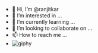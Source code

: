 - 👋 Hi, I’m @ranjitkar
- 👀 I’m interested in ...
- 🌱 I’m currently learning ...
- 💞️ I’m looking to collaborate on ...
- 📫 How to reach me ...
- ![giphy](https://user-images.githubusercontent.com/100410283/184522094-a2b36a71-e929-4cb1-ab4f-8405172a46cf.gif)

<!---
ranjitkar/ranjitkar is a ✨ special ✨ repository because its `README.md` (this file) appears on your GitHub profile.
You can click the Preview link to take a look at your changes.
--->


